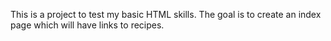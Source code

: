 This is a project to test my basic HTML skills. The goal is to create an index page which will have links to recipes.
